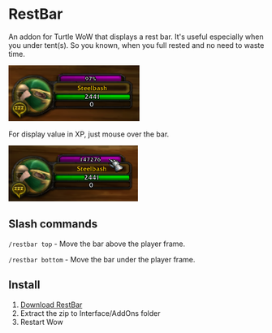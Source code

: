 # RestBar
An addon for Turtle WoW that displays a rest bar.
It's useful especially when you under tent(s).
So you known, when you full rested and no need to waste time.

![Preview1](https://raw.githubusercontent.com/Steelbash/RestBar/main/preview1.png)

For display value in XP, just mouse over the bar.

![Preview2](https://raw.githubusercontent.com/Steelbash/RestBar/main/preview2.png)


## Slash commands
`/restbar top` - Move the bar above the player frame.

`/restbar bottom` - Move the bar under the player frame.

## Install
1. [Download RestBar](https://github.com/Steelbash/RestBar/releases/download/1.0.1/RestBar_v1.0.1.zip)
2. Extract the zip to Interface/AddOns folder
3. Restart Wow
